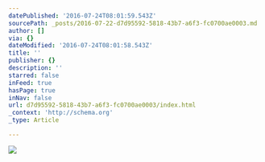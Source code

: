 ```yaml
---
datePublished: '2016-07-24T08:01:59.543Z'
sourcePath: _posts/2016-07-22-d7d95592-5818-43b7-a6f3-fc0700ae0003.md
author: []
via: {}
dateModified: '2016-07-24T08:01:58.543Z'
title: ''
publisher: {}
description: ''
starred: false
inFeed: true
hasPage: true
inNav: false
url: d7d95592-5818-43b7-a6f3-fc0700ae0003/index.html
_context: 'http://schema.org'
_type: Article

---
```

![](https://the-grid-user-content.s3-us-west-2.amazonaws.com/57b7c353-d110-44aa-91f9-d3f3c1c95cb2.jpg)